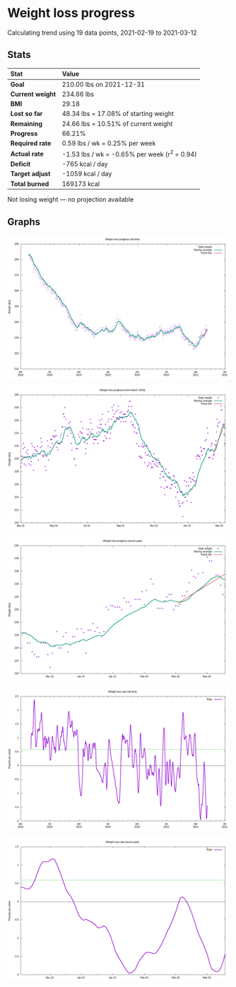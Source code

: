 # Weight loss progress

Calculating trend using 19 data points, 2021-02-19 to 2021-03-12

## Stats

Stat|Value
:-|:-
**Goal**|210.00 lbs on 2021-12-31
**Current weight**|234.66 lbs
**BMI**|29.18
**Lost so far**|48.34 lbs = 17.08% of starting weight
**Remaining**|24.66 lbs = 10.51% of current  weight
**Progress**|66.21%
**Required rate**|0.59 lbs / wk = 0.25% per week
**Actual rate**|-1.53 lbs / wk = -0.65% per week  (r<sup>2</sup> = 0.94)
**Deficit**|-765 kcal / day
**Target adjust**|-1059 kcal / day
**Total burned**|169173 kcal

Not losing weight &mdash; no projection available

## Graphs

![](weight-graph-alltime.png)

![](weight-graph-covid.png)

![](weight-graph-recent.png)

![](rate-graph-alltime.png)

![](rate-graph-recent.png)
